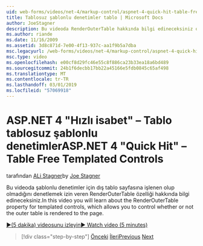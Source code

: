 ```yaml
---
uid: web-forms/videos/net-4/markup-control/aspnet-4-quick-hit-table-free-templated-controls
title: Tablosuz şablonlu denetimler tablo | Microsoft Docs
author: JoeStagner
description: Bu videoda RenderOuterTable hakkında bilgi edineceksiniz olup olmadığını dış tablodur denetlemenize olanak sağlayan özellik şablonlu denetimler için oluşturma...
ms.author: riande
ms.date: 11/16/2009
ms.assetid: 3d8c871d-7e00-4f13-937c-aa1f9b5a7dba
msc.legacyurl: /web-forms/videos/net-4/markup-control/aspnet-4-quick-hit-table-free-templated-controls
msc.type: video
ms.openlocfilehash: e00cf8d29fc46e55c8f886ca23b33ea18a6bd489
ms.sourcegitcommit: 24b1f6decbb17bb22a45166e5fdb0845c65af498
ms.translationtype: MT
ms.contentlocale: tr-TR
ms.lasthandoff: 03/01/2019
ms.locfileid: "57069918"
---
```

<a name="aspnet-4-quick-hit--table-free-templated-controls"></a><span data-ttu-id="c0297-103">ASP.NET 4 "Hızlı isabet" – Tablo tablosuz şablonlu denetimler</span><span class="sxs-lookup"><span data-stu-id="c0297-103">ASP.NET 4 "Quick Hit" – Table Free Templated Controls</span></span>
====================
<span data-ttu-id="c0297-104">tarafından [ALi Stagner](https://github.com/JoeStagner)</span><span class="sxs-lookup"><span data-stu-id="c0297-104">by [Joe Stagner](https://github.com/JoeStagner)</span></span>

<span data-ttu-id="c0297-105">Bu videoda şablonlu denetimler için dış tablo sayfasına işlenen olup olmadığını denetlemek izin veren RenderOuterTable özelliği hakkında bilgi edineceksiniz.</span><span class="sxs-lookup"><span data-stu-id="c0297-105">In this video you will learn about the RenderOuterTable property for templated controls, which allows you to control whether or not the outer table is rendered to the page.</span></span> 

[<span data-ttu-id="c0297-106">&#9654;(5 dakika) videosunu izleyin</span><span class="sxs-lookup"><span data-stu-id="c0297-106">&#9654; Watch video (5 minutes)</span></span>](https://channel9.msdn.com/Blogs/ASP-NET-Site-Videos/aspnet-4-quick-hit-table-free-templated-controls)

> [!div class="step-by-step"]
> <span data-ttu-id="c0297-107">[Önceki](aspnet-4-quick-hit-new-rendering-option-for-check-box-lists-and-radio-button-lists.md)
> [İleri](aspnet-4-quick-hit-tableless-menu-control.md)</span><span class="sxs-lookup"><span data-stu-id="c0297-107">[Previous](aspnet-4-quick-hit-new-rendering-option-for-check-box-lists-and-radio-button-lists.md)
[Next](aspnet-4-quick-hit-tableless-menu-control.md)</span></span>
